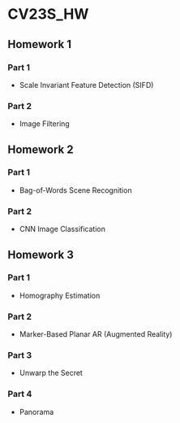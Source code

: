 # CV23S_HW
## Homework 1
### Part 1
* Scale Invariant Feature Detection (SIFD) 
### Part 2
* Image Filtering
## Homework 2
### Part 1
* Bag-of-Words Scene Recognition
### Part 2
* CNN Image Classification
## Homework 3
### Part 1
* Homography Estimation
### Part 2
* Marker-Based Planar AR (Augmented Reality)
### Part 3
* Unwarp the Secret
### Part 4
* Panorama
